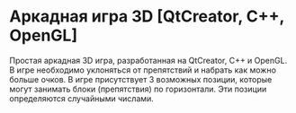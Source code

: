 # Аркадная игра 3D [QtCreator, C++, OpenGL]

Простая аркадная 3D игра, разработанная на QtCreator, C++ и OpenGL. В игре необходимо уклоняться от препятствий и набрать как можно больше очков.
В игре присутствует 3 возможных позиции, которые могут занимать блоки (препятствия) по горизонтали. Эти позиции определяются случайными числами.

